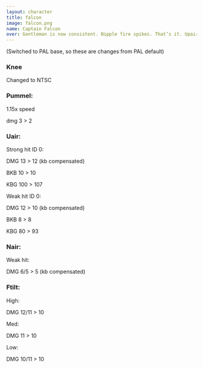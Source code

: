 ```yaml
---
layout: character
title: falcon
image: falcon.png
name: Captain Falcon
over: Gentleman is now consistent. Nipple fire spikes. That’s it. Upair has some damage tweaks.
---
```


(Switched to PAL base, so these are changes from PAL default)

### Knee

Changed to NTSC

### Pummel:

1.15x speed

dmg 3 > 2

### Uair:

Strong hit ID 0:

DMG 13 > 12 (kb compensated) 

BKB 10 > 10

KBG 100 > 107

Weak hit ID 0:

DMG 12 > 10 (kb compensated) 

BKB 8 > 8

KBG 80 > 93

### Nair:

Weak hit:

DMG 6/5 > 5 (kb compensated) 

### Ftilt:

High:

DMG 12/11 > 10

Med:

DMG 11 > 10

Low:

DMG 10/11 > 10
